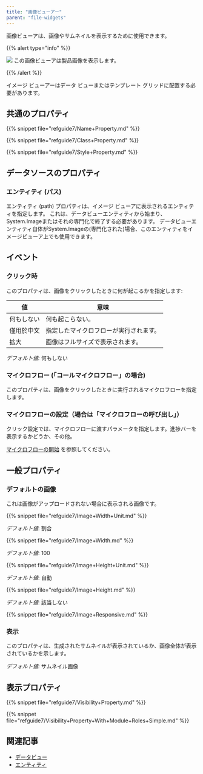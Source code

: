 ```yaml
---
title: "画像ビューアー"
parent: "file-widgets"
---
```



画像ビューアは、画像やサムネイルを表示するために使用できます。

{{% alert type="info" %}}

![](attachments/pages/image-viewer.png) この画像ビューアは製品画像を表示します。

{{% /alert %}}

イメージ ビューアーはデータ ビューまたはテンプレート グリッドに配置する必要があります。

## 共通のプロパティ

{{% snippet file="refguide7/Name+Property.md" %}}

{{% snippet file="refguide7/Class+Property.md" %}}

{{% snippet file="refguide7/Style+Property.md" %}}

## データソースのプロパティ

### エンティティ (パス)

エンティティ (path) プロパティは、イメージ ビューアに表示されるエンティティを指定します。 これは、データビューエンティティから始まり、System.Imageまたはそれの専門化で終了する必要があります。 データビューエンティティ自体がSystem.Imageの(専門化された)場合、このエンティティをイメージビューア上でも使用できます。

## イベント

### クリック時

このプロパティは、画像をクリックしたときに何が起こるかを指定します:

| 値     | 意味                  |
| ----- | ------------------- |
| 何もしない | 何も起こらない。            |
| 僅用於中文 | 指定したマイクロフローが実行されます。 |
| 拡大    | 画像はフルサイズで表示されます。    |

_デフォルト値:_ 何もしない

### マイクロフロー (「コールマイクロフロー」の場合)

このプロパティは、画像をクリックしたときに実行されるマイクロフローを指定します。

### マイクロフローの設定（場合は「マイクロフローの呼び出し」）

クリック設定では、マイクロフローに渡すパラメータを指定します。進捗バーを表示するかどうか、その他。

[マイクロフローの開始](starting-microflows) を参照してください。

## 一般プロパティ

### デフォルトの画像

これは画像がアップロードされない場合に表示される画像です。

{{% snippet file="refguide7/Image+Width+Unit.md" %}}

_デフォルト値_: 割合

{{% snippet file="refguide7/Image+Width.md" %}}

_デフォルト値_: 100

{{% snippet file="refguide7/Image+Height+Unit.md" %}}

_デフォルト値_: 自動

{{% snippet file="refguide7/Image+Height.md" %}}

_デフォルト値_: 該当しない

{{% snippet file="refguide7/Image+Responsive.md" %}}

### 表示

このプロパティは、生成されたサムネイルが表示されているか、画像全体が表示されているかを示します。

_デフォルト値:_ サムネイル画像

## 表示プロパティ

{{% snippet file="refguide7/Visibility+Property.md" %}}

{{% snippet file="refguide7/Visibility+Property+With+Module+Roles+Simple.md" %}}

## 関連記事

*   [データビュー](data-view)
*   [エンティティ](エンティティ)
